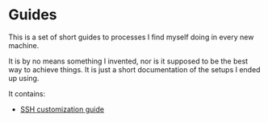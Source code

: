 # Guides

This is a set of short guides to processes I find myself doing in every new machine.

It is by no means something I invented, nor is it supposed to be the best way to achieve things. It is just a short documentation of the setups I ended up using.

It contains:

- [SSH customization guide](ssh_customization/README.md)
